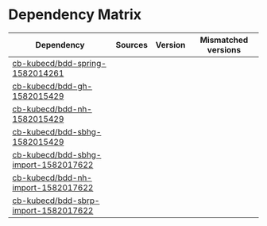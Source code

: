 # Dependency Matrix

Dependency | Sources | Version | Mismatched versions
---------- | ------- | ------- | -------------------
[cb-kubecd/bdd-spring-1582014261](https://github.com/cb-kubecd/bdd-spring-1582014261.git) |  | []() | 
[cb-kubecd/bdd-gh-1582015429](https://github.com/cb-kubecd/bdd-gh-1582015429.git) |  | []() | 
[cb-kubecd/bdd-nh-1582015429](https://github.com/cb-kubecd/bdd-nh-1582015429.git) |  | []() | 
[cb-kubecd/bdd-sbhg-1582015429](https://github.com/cb-kubecd/bdd-sbhg-1582015429.git) |  | []() | 
[cb-kubecd/bdd-sbhg-import-1582017622](https://github.com/cb-kubecd/bdd-sbhg-import-1582017622.git) |  | []() | 
[cb-kubecd/bdd-nh-import-1582017622](https://github.com/cb-kubecd/bdd-nh-import-1582017622.git) |  | []() | 
[cb-kubecd/bdd-sbrp-import-1582017622](https://github.com/cb-kubecd/bdd-sbrp-import-1582017622.git) |  | []() | 
